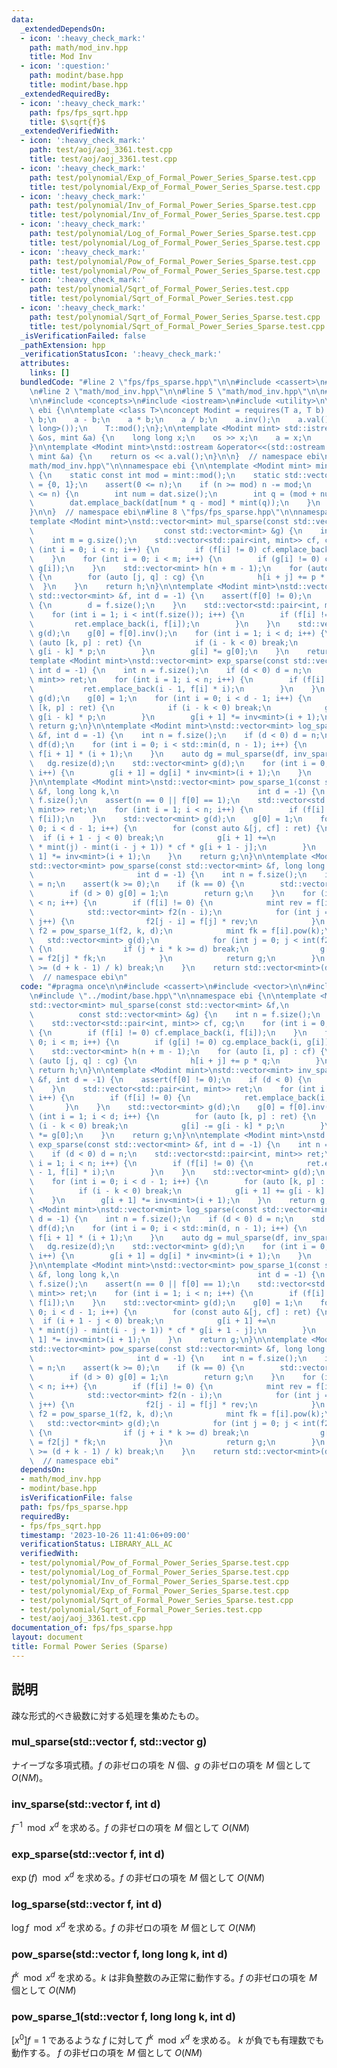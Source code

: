 ```yaml
---
data:
  _extendedDependsOn:
  - icon: ':heavy_check_mark:'
    path: math/mod_inv.hpp
    title: Mod Inv
  - icon: ':question:'
    path: modint/base.hpp
    title: modint/base.hpp
  _extendedRequiredBy:
  - icon: ':heavy_check_mark:'
    path: fps/fps_sqrt.hpp
    title: $\sqrt{f}$
  _extendedVerifiedWith:
  - icon: ':heavy_check_mark:'
    path: test/aoj/aoj_3361.test.cpp
    title: test/aoj/aoj_3361.test.cpp
  - icon: ':heavy_check_mark:'
    path: test/polynomial/Exp_of_Formal_Power_Series_Sparse.test.cpp
    title: test/polynomial/Exp_of_Formal_Power_Series_Sparse.test.cpp
  - icon: ':heavy_check_mark:'
    path: test/polynomial/Inv_of_Formal_Power_Series_Sparse.test.cpp
    title: test/polynomial/Inv_of_Formal_Power_Series_Sparse.test.cpp
  - icon: ':heavy_check_mark:'
    path: test/polynomial/Log_of_Formal_Power_Series_Sparse.test.cpp
    title: test/polynomial/Log_of_Formal_Power_Series_Sparse.test.cpp
  - icon: ':heavy_check_mark:'
    path: test/polynomial/Pow_of_Formal_Power_Series_Sparse.test.cpp
    title: test/polynomial/Pow_of_Formal_Power_Series_Sparse.test.cpp
  - icon: ':heavy_check_mark:'
    path: test/polynomial/Sqrt_of_Formal_Power_Series.test.cpp
    title: test/polynomial/Sqrt_of_Formal_Power_Series.test.cpp
  - icon: ':heavy_check_mark:'
    path: test/polynomial/Sqrt_of_Formal_Power_Series_Sparse.test.cpp
    title: test/polynomial/Sqrt_of_Formal_Power_Series_Sparse.test.cpp
  _isVerificationFailed: false
  _pathExtension: hpp
  _verificationStatusIcon: ':heavy_check_mark:'
  attributes:
    links: []
  bundledCode: "#line 2 \"fps/fps_sparse.hpp\"\n\n#include <cassert>\n#include <vector>\n\
    \n#line 2 \"math/mod_inv.hpp\"\n\n#line 5 \"math/mod_inv.hpp\"\n\n#line 2 \"modint/base.hpp\"\
    \n\n#include <concepts>\n#include <iostream>\n#include <utility>\n\nnamespace\
    \ ebi {\n\ntemplate <class T>\nconcept Modint = requires(T a, T b) {\n    a +\
    \ b;\n    a - b;\n    a * b;\n    a / b;\n    a.inv();\n    a.val();\n    a.pow(std::declval<long\
    \ long>());\n    T::mod();\n};\n\ntemplate <Modint mint> std::istream &operator>>(std::istream\
    \ &os, mint &a) {\n    long long x;\n    os >> x;\n    a = x;\n    return os;\n\
    }\n\ntemplate <Modint mint>\nstd::ostream &operator<<(std::ostream &os, const\
    \ mint &a) {\n    return os << a.val();\n}\n\n}  // namespace ebi\n#line 7 \"\
    math/mod_inv.hpp\"\n\nnamespace ebi {\n\ntemplate <Modint mint> mint inv(int n)\
    \ {\n    static const int mod = mint::mod();\n    static std::vector<mint> dat\
    \ = {0, 1};\n    assert(0 <= n);\n    if (n >= mod) n -= mod;\n    while (int(dat.size())\
    \ <= n) {\n        int num = dat.size();\n        int q = (mod + num - 1) / num;\n\
    \        dat.emplace_back(dat[num * q - mod] * mint(q));\n    }\n    return dat[n];\n\
    }\n\n}  // namespace ebi\n#line 8 \"fps/fps_sparse.hpp\"\n\nnamespace ebi {\n\n\
    template <Modint mint>\nstd::vector<mint> mul_sparse(const std::vector<mint> &f,\n\
    \                             const std::vector<mint> &g) {\n    int n = f.size();\n\
    \    int m = g.size();\n    std::vector<std::pair<int, mint>> cf, cg;\n    for\
    \ (int i = 0; i < n; i++) {\n        if (f[i] != 0) cf.emplace_back(i, f[i]);\n\
    \    }\n    for (int i = 0; i < m; i++) {\n        if (g[i] != 0) cg.emplace_back(i,\
    \ g[i]);\n    }\n    std::vector<mint> h(n + m - 1);\n    for (auto [i, p] : cf)\
    \ {\n        for (auto [j, q] : cg) {\n            h[i + j] += p * q;\n      \
    \  }\n    }\n    return h;\n}\n\ntemplate <Modint mint>\nstd::vector<mint> inv_sparse(const\
    \ std::vector<mint> &f, int d = -1) {\n    assert(f[0] != 0);\n    if (d < 0)\
    \ {\n        d = f.size();\n    }\n    std::vector<std::pair<int, mint>> ret;\n\
    \    for (int i = 1; i < int(f.size()); i++) {\n        if (f[i] != 0) {\n   \
    \         ret.emplace_back(i, f[i]);\n        }\n    }\n    std::vector<mint>\
    \ g(d);\n    g[0] = f[0].inv();\n    for (int i = 1; i < d; i++) {\n        for\
    \ (auto [k, p] : ret) {\n            if (i - k < 0) break;\n            g[i] -=\
    \ g[i - k] * p;\n        }\n        g[i] *= g[0];\n    }\n    return g;\n}\n\n\
    template <Modint mint>\nstd::vector<mint> exp_sparse(const std::vector<mint> &f,\
    \ int d = -1) {\n    int n = f.size();\n    if (d < 0) d = n;\n    std::vector<std::pair<int,\
    \ mint>> ret;\n    for (int i = 1; i < n; i++) {\n        if (f[i] != 0) {\n \
    \           ret.emplace_back(i - 1, f[i] * i);\n        }\n    }\n    std::vector<mint>\
    \ g(d);\n    g[0] = 1;\n    for (int i = 0; i < d - 1; i++) {\n        for (auto\
    \ [k, p] : ret) {\n            if (i - k < 0) break;\n            g[i + 1] +=\
    \ g[i - k] * p;\n        }\n        g[i + 1] *= inv<mint>(i + 1);\n    }\n   \
    \ return g;\n}\n\ntemplate <Modint mint>\nstd::vector<mint> log_sparse(const std::vector<mint>\
    \ &f, int d = -1) {\n    int n = f.size();\n    if (d < 0) d = n;\n    std::vector<mint>\
    \ df(d);\n    for (int i = 0; i < std::min(d, n - 1); i++) {\n        df[i] =\
    \ f[i + 1] * (i + 1);\n    }\n    auto dg = mul_sparse(df, inv_sparse(f));\n \
    \   dg.resize(d);\n    std::vector<mint> g(d);\n    for (int i = 0; i < d - 1;\
    \ i++) {\n        g[i + 1] = dg[i] * inv<mint>(i + 1);\n    }\n    return g;\n\
    }\n\ntemplate <Modint mint>\nstd::vector<mint> pow_sparse_1(const std::vector<mint>\
    \ &f, long long k,\n                               int d = -1) {\n    int n =\
    \ f.size();\n    assert(n == 0 || f[0] == 1);\n    std::vector<std::pair<int,\
    \ mint>> ret;\n    for (int i = 1; i < n; i++) {\n        if (f[i] != 0) ret.emplace_back(i,\
    \ f[i]);\n    }\n    std::vector<mint> g(d);\n    g[0] = 1;\n    for (int i =\
    \ 0; i < d - 1; i++) {\n        for (const auto &[j, cf] : ret) {\n          \
    \  if (i + 1 - j < 0) break;\n            g[i + 1] +=\n                (mint(k)\
    \ * mint(j) - mint(i - j + 1)) * cf * g[i + 1 - j];\n        }\n        g[i +\
    \ 1] *= inv<mint>(i + 1);\n    }\n    return g;\n}\n\ntemplate <Modint mint>\n\
    std::vector<mint> pow_sparse(const std::vector<mint> &f, long long k,\n      \
    \                       int d = -1) {\n    int n = f.size();\n    if (d < 0) d\
    \ = n;\n    assert(k >= 0);\n    if (k == 0) {\n        std::vector<mint> g(d);\n\
    \        if (d > 0) g[0] = 1;\n        return g;\n    }\n    for (int i = 0; i\
    \ < n; i++) {\n        if (f[i] != 0) {\n            mint rev = f[i].inv();\n\
    \            std::vector<mint> f2(n - i);\n            for (int j = i; j < n;\
    \ j++) {\n                f2[j - i] = f[j] * rev;\n            }\n           \
    \ f2 = pow_sparse_1(f2, k, d);\n            mint fk = f[i].pow(k);\n         \
    \   std::vector<mint> g(d);\n            for (int j = 0; j < int(f2.size()); j++)\
    \ {\n                if (j + i * k >= d) break;\n                g[j + i * k]\
    \ = f2[j] * fk;\n            }\n            return g;\n        }\n        if (i\
    \ >= (d + k - 1) / k) break;\n    }\n    return std::vector<mint>(d);\n}\n\n}\
    \  // namespace ebi\n"
  code: "#pragma once\n\n#include <cassert>\n#include <vector>\n\n#include \"../math/mod_inv.hpp\"\
    \n#include \"../modint/base.hpp\"\n\nnamespace ebi {\n\ntemplate <Modint mint>\n\
    std::vector<mint> mul_sparse(const std::vector<mint> &f,\n                   \
    \          const std::vector<mint> &g) {\n    int n = f.size();\n    int m = g.size();\n\
    \    std::vector<std::pair<int, mint>> cf, cg;\n    for (int i = 0; i < n; i++)\
    \ {\n        if (f[i] != 0) cf.emplace_back(i, f[i]);\n    }\n    for (int i =\
    \ 0; i < m; i++) {\n        if (g[i] != 0) cg.emplace_back(i, g[i]);\n    }\n\
    \    std::vector<mint> h(n + m - 1);\n    for (auto [i, p] : cf) {\n        for\
    \ (auto [j, q] : cg) {\n            h[i + j] += p * q;\n        }\n    }\n   \
    \ return h;\n}\n\ntemplate <Modint mint>\nstd::vector<mint> inv_sparse(const std::vector<mint>\
    \ &f, int d = -1) {\n    assert(f[0] != 0);\n    if (d < 0) {\n        d = f.size();\n\
    \    }\n    std::vector<std::pair<int, mint>> ret;\n    for (int i = 1; i < int(f.size());\
    \ i++) {\n        if (f[i] != 0) {\n            ret.emplace_back(i, f[i]);\n \
    \       }\n    }\n    std::vector<mint> g(d);\n    g[0] = f[0].inv();\n    for\
    \ (int i = 1; i < d; i++) {\n        for (auto [k, p] : ret) {\n            if\
    \ (i - k < 0) break;\n            g[i] -= g[i - k] * p;\n        }\n        g[i]\
    \ *= g[0];\n    }\n    return g;\n}\n\ntemplate <Modint mint>\nstd::vector<mint>\
    \ exp_sparse(const std::vector<mint> &f, int d = -1) {\n    int n = f.size();\n\
    \    if (d < 0) d = n;\n    std::vector<std::pair<int, mint>> ret;\n    for (int\
    \ i = 1; i < n; i++) {\n        if (f[i] != 0) {\n            ret.emplace_back(i\
    \ - 1, f[i] * i);\n        }\n    }\n    std::vector<mint> g(d);\n    g[0] = 1;\n\
    \    for (int i = 0; i < d - 1; i++) {\n        for (auto [k, p] : ret) {\n  \
    \          if (i - k < 0) break;\n            g[i + 1] += g[i - k] * p;\n    \
    \    }\n        g[i + 1] *= inv<mint>(i + 1);\n    }\n    return g;\n}\n\ntemplate\
    \ <Modint mint>\nstd::vector<mint> log_sparse(const std::vector<mint> &f, int\
    \ d = -1) {\n    int n = f.size();\n    if (d < 0) d = n;\n    std::vector<mint>\
    \ df(d);\n    for (int i = 0; i < std::min(d, n - 1); i++) {\n        df[i] =\
    \ f[i + 1] * (i + 1);\n    }\n    auto dg = mul_sparse(df, inv_sparse(f));\n \
    \   dg.resize(d);\n    std::vector<mint> g(d);\n    for (int i = 0; i < d - 1;\
    \ i++) {\n        g[i + 1] = dg[i] * inv<mint>(i + 1);\n    }\n    return g;\n\
    }\n\ntemplate <Modint mint>\nstd::vector<mint> pow_sparse_1(const std::vector<mint>\
    \ &f, long long k,\n                               int d = -1) {\n    int n =\
    \ f.size();\n    assert(n == 0 || f[0] == 1);\n    std::vector<std::pair<int,\
    \ mint>> ret;\n    for (int i = 1; i < n; i++) {\n        if (f[i] != 0) ret.emplace_back(i,\
    \ f[i]);\n    }\n    std::vector<mint> g(d);\n    g[0] = 1;\n    for (int i =\
    \ 0; i < d - 1; i++) {\n        for (const auto &[j, cf] : ret) {\n          \
    \  if (i + 1 - j < 0) break;\n            g[i + 1] +=\n                (mint(k)\
    \ * mint(j) - mint(i - j + 1)) * cf * g[i + 1 - j];\n        }\n        g[i +\
    \ 1] *= inv<mint>(i + 1);\n    }\n    return g;\n}\n\ntemplate <Modint mint>\n\
    std::vector<mint> pow_sparse(const std::vector<mint> &f, long long k,\n      \
    \                       int d = -1) {\n    int n = f.size();\n    if (d < 0) d\
    \ = n;\n    assert(k >= 0);\n    if (k == 0) {\n        std::vector<mint> g(d);\n\
    \        if (d > 0) g[0] = 1;\n        return g;\n    }\n    for (int i = 0; i\
    \ < n; i++) {\n        if (f[i] != 0) {\n            mint rev = f[i].inv();\n\
    \            std::vector<mint> f2(n - i);\n            for (int j = i; j < n;\
    \ j++) {\n                f2[j - i] = f[j] * rev;\n            }\n           \
    \ f2 = pow_sparse_1(f2, k, d);\n            mint fk = f[i].pow(k);\n         \
    \   std::vector<mint> g(d);\n            for (int j = 0; j < int(f2.size()); j++)\
    \ {\n                if (j + i * k >= d) break;\n                g[j + i * k]\
    \ = f2[j] * fk;\n            }\n            return g;\n        }\n        if (i\
    \ >= (d + k - 1) / k) break;\n    }\n    return std::vector<mint>(d);\n}\n\n}\
    \  // namespace ebi"
  dependsOn:
  - math/mod_inv.hpp
  - modint/base.hpp
  isVerificationFile: false
  path: fps/fps_sparse.hpp
  requiredBy:
  - fps/fps_sqrt.hpp
  timestamp: '2023-10-26 11:41:06+09:00'
  verificationStatus: LIBRARY_ALL_AC
  verifiedWith:
  - test/polynomial/Pow_of_Formal_Power_Series_Sparse.test.cpp
  - test/polynomial/Log_of_Formal_Power_Series_Sparse.test.cpp
  - test/polynomial/Inv_of_Formal_Power_Series_Sparse.test.cpp
  - test/polynomial/Exp_of_Formal_Power_Series_Sparse.test.cpp
  - test/polynomial/Sqrt_of_Formal_Power_Series_Sparse.test.cpp
  - test/polynomial/Sqrt_of_Formal_Power_Series.test.cpp
  - test/aoj/aoj_3361.test.cpp
documentation_of: fps/fps_sparse.hpp
layout: document
title: Formal Power Series (Sparse)
---
```


## 説明

疎な形式的べき級数に対する処理を集めたもの。

### mul_sparse(std::vector<mint> f, std::vector<mint> g)

ナイーブな多項式積。$f$ の非ゼロの項を $N$ 個、$g$ の非ゼロの項を $M$ 個として $O(NM)$。

### inv_sparse(std::vector<mint> f, int d)

$f^{-1} \mod x^d$ を求める。$f$ の非ゼロの項を $M$ 個として $O(NM)$

### exp_sparse(std::vector<mint> f, int d)

$\exp(f) \mod x^d$ を求める。$f$ の非ゼロの項を $M$ 個として $O(NM)$

### log_sparse(std::vector<mint> f, int d)

$\log{f} \mod x^d$ を求める。$f$ の非ゼロの項を $M$ 個として $O(NM)$

### pow_sparse(std::vector<mint> f, long long k, int d)

$f^k \mod x^d$ を求める。$k$ は非負整数のみ正常に動作する。$f$ の非ゼロの項を $M$ 個として $O(NM)$

### pow_sparse_1(std::vector<mint> f, long long k, int d)

$[x^0]f = 1$ であるような $f$ に対して $f^k \mod x^d$ を求める。 $k$ が負でも有理数でも動作する。 $f$ の非ゼロの項を $M$ 個として $O(NM)$